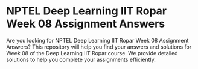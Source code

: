 # NPTEL Deep Learning IIT Ropar Week 08 Assignment Answers

Are you looking for NPTEL Deep Learning IIT Ropar Week 08 Assignment Answers? This repository will help you find your answers and solutions for Week 08 of the Deep Learning IIT Ropar course. We provide detailed solutions to help you complete your assignments efficiently.
